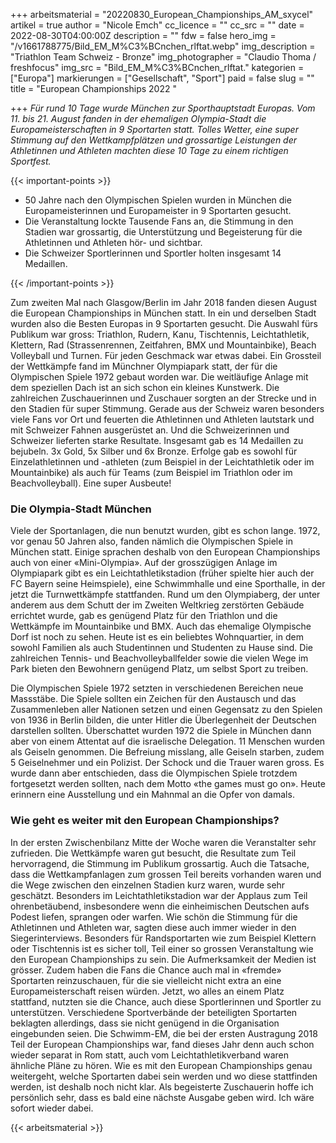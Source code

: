 +++
arbeitsmaterial = "20220830_European_Championships_AM_sxycel"
artikel = true
author = "Nicole Emch"
cc_licence = ""
cc_src = ""
date = 2022-08-30T04:00:00Z
description = ""
fdw = false
hero_img = "/v1661788775/Bild_EM_M%C3%BCnchen_rlftat.webp"
img_description = "Triathlon Team Schweiz - Bronze"
img_photographer = "Claudio Thoma / freshfocus"
img_src = "Bild_EM_M%C3%BCnchen_rlftat."
kategorien = ["Europa"]
markierungen = ["Gesellschaft", "Sport"]
paid = false
slug = ""
title = "European Championships 2022 "

+++
_Für rund 10 Tage wurde München zur Sporthauptstadt Europas. Vom 11. bis 21. August fanden in der ehemaligen Olympia-Stadt die Europameisterschaften in 9 Sportarten statt. Tolles Wetter, eine super Stimmung auf den Wettkampfplätzen und grossartige Leistungen der Athletinnen und Athleten machten diese 10 Tage zu einem richtigen Sportfest._

{{< important-points >}} 



<ul>

<li>50 Jahre nach den Olympischen Spielen wurden in München die Europameisterinnen und Europameister in 9 Sportarten gesucht.</li>

<li>Die Veranstaltung lockte Tausende Fans an, die Stimmung in den Stadien war grossartig, die Unterstützung und Begeisterung für die Athletinnen und Athleten hör- und sichtbar.</li>

<li>Die Schweizer Sportlerinnen und Sportler holten insgesamt 14 Medaillen.</li>

</ul> {{< /important-points >}}

Zum zweiten Mal nach Glasgow/Berlin im Jahr 2018 fanden diesen August die European Championships in München statt. In ein und derselben Stadt wurden also die Besten Europas in 9 Sportarten gesucht. Die Auswahl fürs Publikum war gross: Triathlon, Rudern, Kanu, Tischtennis, Leichtathletik, Klettern, Rad (Strassenrennen, Zeitfahren, BMX und Mountainbike), Beach Volleyball und Turnen. Für jeden Geschmack war etwas dabei. Ein Grossteil der Wettkämpfe fand im Münchner Olympiapark statt, der für die Olympischen Spiele 1972 gebaut worden war. Die weitläufige Anlage mit dem speziellen Dach ist an sich schon ein kleines Kunstwerk. Die zahlreichen Zuschauerinnen und Zuschauer sorgten an der Strecke und in den Stadien für super Stimmung. Gerade aus der Schweiz waren besonders viele Fans vor Ort und feuerten die Athletinnen und Athleten lautstark und mit Schweizer Fahnen ausgerüstet an. Und die Schweizerinnen und Schweizer lieferten starke Resultate. Insgesamt gab es 14 Medaillen zu bejubeln. 3x Gold, 5x Silber und 6x Bronze. Erfolge gab es sowohl für Einzelathletinnen und -athleten (zum Beispiel in der Leichtathletik oder im Mountainbike) als auch für Teams (zum Beispiel im Triathlon oder im Beachvolleyball). Eine super Ausbeute!

### Die Olympia-Stadt München

Viele der Sportanlagen, die nun benutzt wurden, gibt es schon lange. 1972, vor genau 50 Jahren also, fanden nämlich die Olympischen Spiele in München statt. Einige sprachen deshalb von den European Championships auch von einer «Mini-Olympia». Auf der grosszügigen Anlage im Olympiapark gibt es ein Leichtathletikstadion (früher spielte hier auch der FC Bayern seine Heimspiele), eine Schwimmhalle und eine Sporthalle, in der jetzt die Turnwettkämpfe stattfanden. Rund um den Olympiaberg, der unter anderem aus dem Schutt der im Zweiten Weltkrieg zerstörten Gebäude errichtet wurde, gab es genügend Platz für den Triathlon und die Wettkämpfe im Mountainbike und BMX. Auch das ehemalige Olympische Dorf ist noch zu sehen. Heute ist es ein beliebtes Wohnquartier, in dem sowohl Familien als auch Studentinnen und Studenten zu Hause sind. Die zahlreichen Tennis- und Beachvolleyballfelder sowie die vielen Wege im Park bieten den Bewohnern genügend Platz, um selbst Sport zu treiben.

Die Olympischen Spiele 1972 setzten in verschiedenen Bereichen neue Massstäbe. Die Spiele sollten ein Zeichen für den Austausch und das Zusammenleben aller Nationen setzen und einen Gegensatz zu den Spielen von 1936 in Berlin bilden, die unter Hitler die Überlegenheit der Deutschen darstellen sollten. Überschattet wurden 1972 die Spiele in München dann aber von einem Attentat auf die israelische Delegation. 11 Menschen wurden als Geiseln genommen. Die Befreiung misslang, alle Geiseln starben, zudem 5 Geiselnehmer und ein Polizist. Der Schock und die Trauer waren gross. Es wurde dann aber entschieden, dass die Olympischen Spiele trotzdem fortgesetzt werden sollten, nach dem Motto «the games must go on». Heute erinnern eine Ausstellung und ein Mahnmal an die Opfer von damals.

### Wie geht es weiter mit den European Championships?

In der ersten Zwischenbilanz Mitte der Woche waren die Veranstalter sehr zufrieden. Die Wettkämpfe waren gut besucht, die Resultate zum Teil hervorragend, die Stimmung im Publikum grossartig. Auch die Tatsache, dass die Wettkampfanlagen zum grossen Teil bereits vorhanden waren und die Wege zwischen den einzelnen Stadien kurz waren, wurde sehr geschätzt. Besonders im Leichtathletikstadion war der Applaus zum Teil ohrenbetäubend, insbesondere wenn die einheimischen Deutschen aufs Podest liefen, sprangen oder warfen. Wie schön die Stimmung für die Athletinnen und Athleten war, sagten diese auch immer wieder in den Siegerinterviews. Besonders für Randsportarten wie zum Beispiel Klettern oder Tischtennis ist es sicher toll, Teil einer so grossen Veranstaltung wie den European Championships zu sein. Die Aufmerksamkeit der Medien ist grösser. Zudem haben die Fans die Chance auch mal in «fremde» Sportarten reinzuschauen, für die sie vielleicht nicht extra an eine Europameisterschaft reisen würden. Jetzt, wo alles an einem Platz stattfand, nutzten sie die Chance, auch diese Sportlerinnen und Sportler zu unterstützen. Verschiedene Sportverbände der beteiligten Sportarten beklagten allerdings, dass sie nicht genügend in die Organisation eingebunden seien. Die Schwimm-EM, die bei der ersten Austragung 2018 Teil der European Championships war, fand dieses Jahr denn auch schon wieder separat in Rom statt, auch vom Leichtathletikverband waren ähnliche Pläne zu hören. Wie es mit den European Championships genau weitergeht, welche Sportarten dabei sein werden und wo diese stattfinden werden, ist deshalb noch nicht klar. Als begeisterte Zuschauerin hoffe ich persönlich sehr, dass es bald eine nächste Ausgabe geben wird. Ich wäre sofort wieder dabei.



 {{< arbeitsmaterial >}} 